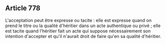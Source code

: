 Article 778
----
L'acceptation peut être expresse ou tacite : elle est expresse quand on prend le
titre ou la qualité d'héritier dans un acte authentique ou privé ; elle est
tacite quand l'héritier fait un acte qui suppose nécessairement son intention
d'accepter et qu'il n'aurait droit de faire qu'en sa qualité d'héritier.
